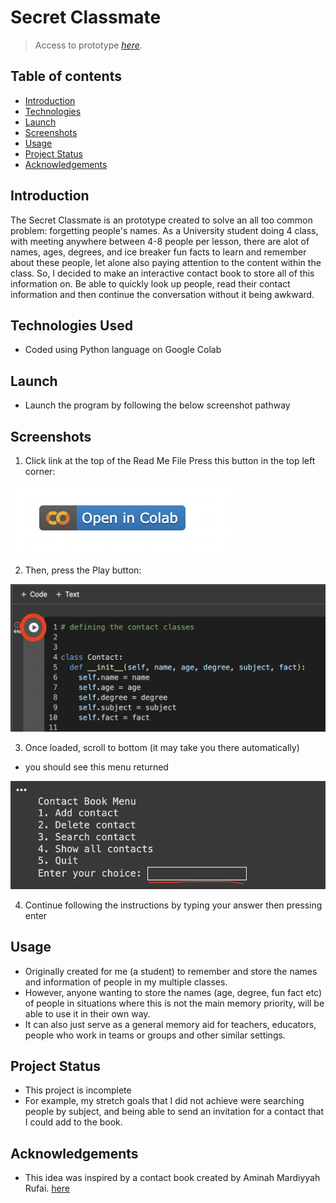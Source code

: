 # Secret Classmate 
> Access to prototype [_here_](C_Salt_A2_Secret_Classmate.ipynb). <!-- If you have the project hosted somewhere, include the link here. -->


## Table of contents
* [Introduction](#Introduction)
* [Technologies](#Technologies)
* [Launch](#Launch)
* [Screenshots](#Screenshots)
* [Usage](#Usage)
* [Project Status](#Project-Status)
* [Acknowledgements](#Acknowledgements)

## Introduction 
The Secret Classmate is an prototype created to solve an all too common problem: forgetting people's names. As a University student doing 4 class, with meeting anywhere between 4-8 people per lesson, there are alot of names, ages, degrees, and ice breaker fun facts to learn and remember about these people, let alone also paying attention to the content within the class. So, I decided to make an interactive contact book to store all of this information on. Be able to quickly look up people, read their contact information and then continue the conversation without it being awkward. 

## Technologies Used
- Coded using Python language on Google Colab

## Launch
- Launch the program by following the below screenshot pathway

## Screenshots
1. Click link at the top of the Read Me File
Press this button in the top left corner:

![Open Colab button](opencolab.png)

2. Then, press the Play button:
   
![Play button screenshot](Runbutton.png)

3. Once loaded, scroll to bottom (it may take you there automatically)
- you should see this menu returned

![Input Return](Inputanswer.png)

4. Continue following the instructions by typing your answer then pressing enter

## Usage
- Originally created for me (a student) to remember and store the names and information of people in my multiple classes. 
- However, anyone wanting to store the names (age, degree, fun fact etc) of people in situations where this is not the main memory priority, will be able to use it in their own way.
- It can also just serve as a general memory aid for teachers, educators, people who work in teams or groups and other similar settings.

## Project Status
- This project is incomplete
- For example, my stretch goals that I did not achieve were searching people by subject, and being able to send an invitation for a contact that I could add to the book.

## Acknowledgements
- This idea was inspired by a contact book created by Aminah Mardiyyah Rufai. [ here ](https://mardiyyah.medium.com/building-a-simple-phonebook-learnpythonthroughprojects-series-10-af56d527f463)

  

